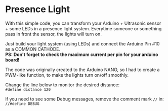 # Presence Light

With this simple code, you can transform your Arduino + Ultrasonic sensor + some LEDs in a presence light system.
Everytime someone or something pass in front the sensor, the lights will turn on.

Just build your light system (using LEDs) and connect the Arduino Pin #10 as a COMMON CATHODE.  
**PS: Don't forget to check the maximum current per pin for your arduino board!**

The code was originally created to the Arduino NANO, so I had to create a PWM-like function, to make the lights turn on/off smoothly.

Change the line below to monitor the desired distance:  
`#define distance 120`

If you need to see some Debug messages, remove the comment mark `//` in:  
`//#define DEBUG`

